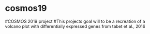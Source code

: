 # cosmos19
#COSMOS 2019 project 
#This projects goal will to be a recreation of a volcano plot with differentially expressed genes from tabet et al., 2016

